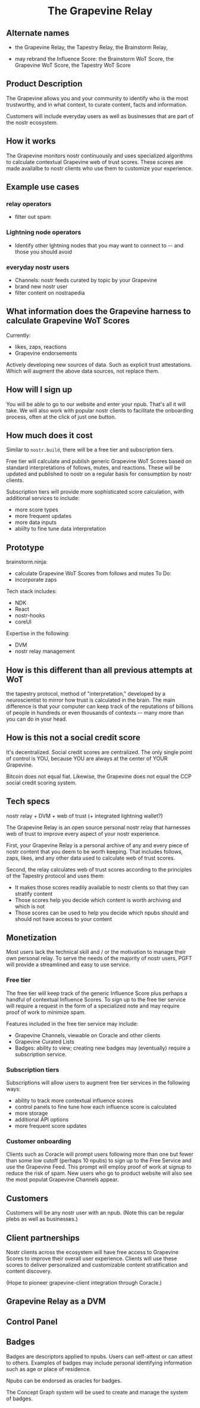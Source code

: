 # <p align="center">The Grapevine Relay</p>

## Alternate names

* the Grapevine Relay, the Tapestry Relay, the Brainstorm Relay,

* may rebrand the Influence Score: the Brainstorm WoT Score, the Grapevine WoT Score, the Tapestry WoT Score

## Product Description

The Grapevine allows you and your community to identify who is the most trustworthy, and in what context, to curate content, facts and information.

Customers will include everyday users as well as businesses that are part of the nostr ecosystem.

## How it works

The Grapevine monitors nostr continuously and uses specialized algorithms to calculate contextual Grapevine web of trust scores. These scores are made availalbe to nostr clients who use them to customize your experience.

## Example use cases

### relay operators
- filter out spam

### Lightning node operators
- Identify other lghtning nodes that you may want to connect to -- and those you should avoid

### everyday nostr users
- Channels: nostr feeds curated by topic by your Grapevine
- brand new nostr user
- filter content on nostrapedia

## What information does the Grapevine harness to calculate Grapevine WoT Scores

Currently: 
- likes, zaps, reactions
- Grapevine endorsements

Actively developing new sources of data. Such as explicit trust attestations. Which will augment the above data sources, not replace them.

## How will I sign up

You will be able to go to our website and enter your npub. That's all it will take. We will also work with popular nostr clients to facilitate the onboarding process, often at the click of just one button.

## How much does it cost

Similar to `nostr.build`, there will be a free tier and subscription tiers. 

Free tier will calculate and publish generic Grapevine WoT Scores based on standard interpretations of follows, mutes, and reactions. These will be updated and published to nostr on a regular basis for consumption by nostr clients.

Subscription tiers will provide more sophisticated score calculation, with additional services to include:
- more score types
- more frequent updates
- more data inputs
- abiilty to fine tune data interpretation

## Prototype

brainstorm.ninja:
- calculate Grapevine WoT Scores from follows and mutes
To Do:
- incorporate zaps

Tech stack includes:
- NDK
- React
- nostr-hooks
- coreUI

Expertise in the following:
- DVM
- nostr relay management

## How is this different than all previous attempts at WoT

the tapestry protocol, method of "interpretation," developed by a neuroscientist to mirror how trust is calculated in the brain. The main difference is that your computer can keep track of the reputations of billions of people in hundreds or even thousands of contexts -- many more than you can do in your head.

## How is this not a social credit score

It's decentralized. Social credit scores are centralized. The only single point of control is YOU, because YOU are always at the center of YOUR Grapevine.

Bitcoin does not equal fiat. Likewise, the Grapevine does not equal the CCP social credit scoring system. 

## Tech specs

nostr relay + DVM + web of trust (+ integrated lightning wallet?)

The Grapevine Relay is an open source personal nostr relay that harnesses web of trust to improve every aspect of your nostr experience. 

First, your Grapevine Relay is a personal archive of any and every piece of nostr content that you deem to be worth keeping. That includes follows, zaps, likes, and any other data used to calculate web of trust scores. 

Second, the relay calculates web of trust scores according to the principles of the Tapestry protocol and uses them:
- It makes those scores readily available to nostr clients so that they can stratify content
- Those scores help you decide which content is worth archiving and which is not
- Those scores can be used to help you decide which npubs should and should not have access to your content

## Monetization

Most users lack the technical skill and / or the motivation to manage their own personal relay. To serve the needs of the majority of nostr users, PGFT will provide a streamlined and easy to use service.

### Free tier

The free tier will keep track of the generic Influence Score plus perhaps a handful of contextual Influence Scores. To sign up to the free tier service will require a request in the form of a specialized note and may require proof of work to minimize spam. 

Features included in the free tier service may include:
- Grapevine Channels, viewable on Coracle and other clients
- Grapevine Curated Lists
- Badges: ability to view; creating new badges may (eventually) require a subscription service.

### Subscription tiers

Subscriptions will allow users to augment free tier services in the following ways:
- ability to track more contextual influence scores
- control panels to fine tune how each influence score is calculated
- more storage
- additional API options
- more frequent score updates

### Customer onboarding

Clients such as Coracle will prompt users following more than one but fewer than some low cutoff (perhaps 10 npubs) to sign up to the Free Service and use the Grapevine Feed. This prompt will employ proof of work at signup to reduce the risk of spam. New users who go to product website will also see the most populat Grapevine Channels appear.

## Customers

Customers will be any nostr user with an npub. (Note this can be regular plebs as well as businesses.)

## Client partnerships

Nostr clients across the ecosystem will have free access to Grapevine Scores to improve their overall user experience. Clients will use these scores to deliver personalized and customizable content stratification and content discovery.

(Hope to pioneer grapevine-client integration through Coracle.)

## Grapevine Relay as a DVM

## Control Panel

## Badges

Badges are descriptors applied to npubs. Users can self-attest or can attest to others. Examples of badges may include personal identifying information such as age or place of residence. 

Npubs can be endorsed as oracles for badges.

The Concept Graph system will be used to create and manage the system of badges. 

